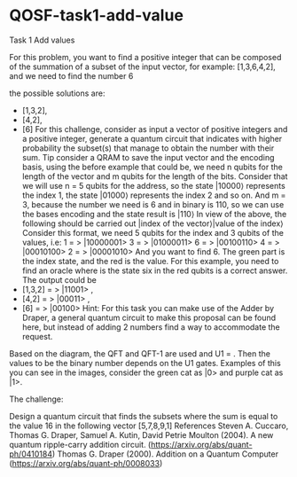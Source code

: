 # QOSF-task1-add-value

Task 1 Add values

For this problem, you want to find a positive integer that can be composed of the summation of a subset of the input vector, for example:
[1,3,6,4,2],   and we need to find the number 6

the possible solutions are:
- [1,3,2],
- [4,2],
- [6]
For this challenge, consider as input a vector of positive integers and a positive integer, generate a quantum circuit that indicates with higher probability the subset(s) that manage to obtain the number with their sum.
Tip consider a QRAM to save the input vector and the encoding basis, using the before example that could be, we need n qubits for the length of the vector and m qubits for the length of the bits. Consider that we will use n = 5 qubits for the address, so the state |10000⟩ represents the index 1, the state |01000⟩  represents the index 2 and so on. And m = 3, because the number we need is 6 and in binary is 110, so we can use the bases encoding and  the state  result is |110⟩
In view of the above, the following should be carried out
|index of the vector⟩|value of the index⟩
Consider this format, we  need 5 qubits for the index and 3 qubits of the values, i.e:
1 = > |10000001>
3 = > |01000011>
6 = > |00100110>
4 = > |00010100>
2 = > |00001010>
And you want to find 6. The green part is the index state, and the red is the value.
For this example, you need to find an oracle where is the state six in the  red qubits is a correct answer.
The output could be 
- [1,3,2]  = > |11001> ,
- [4,2]  = > |00011>  ,
- [6]  = > |00100> 
Hint: For this task you can make use of the Adder by Draper, a general quantum circuit to make this proposal can be found  here, but instead of adding 2 numbers find a way to accommodate the request.

Based on the diagram, the QFT and QFT-1 are used and U1 =  .  Then  the values  to be the binary number  depends on the U1 gates. Examples of this you can see in the images, consider the green cat  as |0> and purple cat as |1>. 

The challenge:

Design a quantum circuit that finds the subsets where the sum is equal to the value 16 in the following vector [5,7,8,9,1]
References 
Steven A. Cuccaro, Thomas G. Draper, Samuel A. Kutin, David Petrie Moulton (2004). A new quantum ripple-carry addition circuit. (https://arxiv.org/abs/quant-ph/0410184)
Thomas G. Draper (2000). Addition on a Quantum Computer (https://arxiv.org/abs/quant-ph/0008033)
